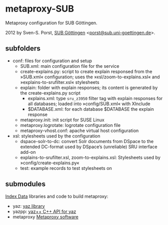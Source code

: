 # metaproxy-SUB
Metaproxy configuration for SUB Göttingen.

2012 by Sven-S. Porst, [SUB Göttingen](http://www.sub.uni-goettingen.de/) <[porst@sub.uni-goettingen.de](porst@sub.uni-goettingen.de)>.


## subfolders
* conf: files for configuration and setup
	* SUB.xml: main configuration file for the service
	* create-explains.py: script to create explain responsed from the »SUB.xml« configuration; uses the »xsl/zoom-to-explains.xsl« and »explains-to-srufilter.xsl« stylesheets
	* explain: folder with explain responses; its content is generated by the create-explains.py script
		* explains.xml: type `sru_z3950` filter tag with explain responses for all databases; loaded into »config/SUB.xml« with XInclude
		* $DATABASE.xml: for each database $DATABASE the explain response
	* metaproxy.init: init script for SUSE Linux
	* metaproxy.logrotate: logrotate configuration file
	* metaproxy-vhost.conf: apache virtual host configuration
* xsl: stylesheets used by the configuration
	* dspace-solr-to-dc: convert Solr documents from DSpace to the extended DC-format used by DSpace’s (unreliable) SRU interface add-on
	* explains-to-srufilter.xsl, zoom-to-explains.xsl: Stylesheets used by »config/create-explains.py«
	* test: example records to test stylesheets on


## submodules
[Index Data](http://www.indexdata.com/) libraries and code to build metaproxy:
* yaz: [yaz library](http://www.indexdata.com/yaz)
* yazpp: [yaz++ C++ API for yaz](http://www.indexdata.com/yazpp)
* metaproxy [Metaproxy software](http://www.indexdata.com/metaproxy)

